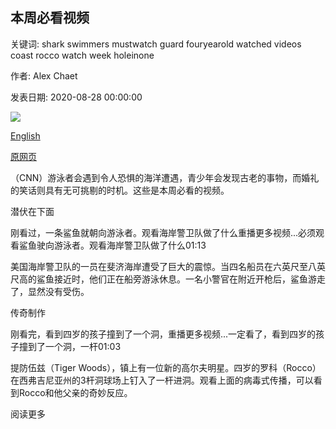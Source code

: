 ## 本周必看视频

关键词: shark swimmers mustwatch guard fouryearold watched videos coast rocco watch week holeinone

作者: Alex Chaet

发表日期: 2020-08-28 00:00:00

![](https://cdn.cnn.com/cnnnext/dam/assets/200824154146-02-israel-gold-coins-discovery-super-tease.jpg)

[English](Must-watch%20videos%20of%20the%20week.md)

[原网页](https://edition.cnn.com/2020/08/28/app-news-section/videos-of-the-week-mobile-august-28/index.html)

（CNN）游泳者会遇到令人恐惧的海洋遭遇，青少年会发现古老的事物，而婚礼的笑话则具有无可挑剔的时机。这些是本周必看的视频。

潜伏在下面

刚看过，一条鲨鱼就朝向游泳者。观看海岸警卫队做了什么重播更多视频...必须观看鲨鱼驶向游泳者。观看海岸警卫队做了什么01:13

美国海岸警卫队的一员在斐济海岸遭受了巨大的震惊。当四名船员在六英尺至八英尺高的鲨鱼接近时，他们正在船旁游泳休息。一名小警官在附近开枪后，鲨鱼游走了，显然没有受伤。

传奇制作

刚看完，看到四岁的孩子撞到了一个洞，重播更多视频...一定看了，看到四岁的孩子撞到了一个洞，一杆01:03

提防伍兹（Tiger Woods），镇上有一位新的高尔夫明星。四岁的罗科（Rocco）在西弗吉尼亚州的3杆洞球场上钉入了一杆进洞。观看上面的病毒式传播，可以看到Rocco和他父亲的奇妙反应。

阅读更多